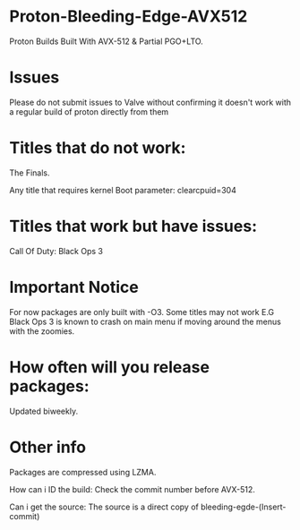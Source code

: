 # Proton-Bleeding-Edge-AVX512
Proton Builds Built With AVX-512 &amp; Partial PGO+LTO.

# Issues
Please do not submit issues to Valve without confirming it doesn't work with a regular build of proton directly from them

# Titles that do not work:
The Finals.

Any title that requires kernel Boot parameter: clearcpuid=304

# Titles that work but have issues:
Call Of Duty: Black Ops 3

# Important Notice
For now packages are only built with -O3. Some titles may not work E.G Black Ops 3 is known to crash on main menu if moving around the menus with the zoomies.

# How often will you release packages:
Updated biweekly.

# Other info
Packages are compressed using LZMA.

How can i ID the build: Check the commit number before AVX-512.

Can i get the source: The source is a direct copy of bleeding-egde-(Insert-commit)
